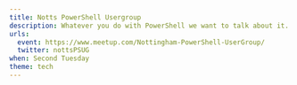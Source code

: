 ```yaml
---
title: Notts PowerShell Usergroup
description: Whatever you do with PowerShell we want to talk about it.
urls:
  event: https://www.meetup.com/Nottingham-PowerShell-UserGroup/
  twitter: nottsPSUG
when: Second Tuesday
theme: tech
---
```

